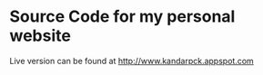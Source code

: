 Source Code for my personal website
===================================

Live version can be found at http://www.kandarpck.appspot.com

